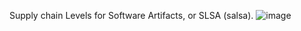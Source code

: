 Supply chain Levels for Software Artifacts, or SLSA (salsa).
![image](https://user-images.githubusercontent.com/19720920/213016810-808f1a8b-210b-4ad5-9746-3e6568652dd4.png)

